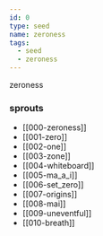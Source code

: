 ```yaml
---
id: 0
type: seed
name: zeroness
tags:
  - seed
  - zeroness
---
```

zeroness

### sprouts
- [[000-zeroness]]
- [[001-zero]]
- [[002-one]]
- [[003-zone]]
- [[004-whiteboard]]
- [[005-ma_a_i]]
- [[006-set_zero]]
- [[007-origins]]
- [[008-mai]]
- [[009-uneventful]]
- [[010-breath]]